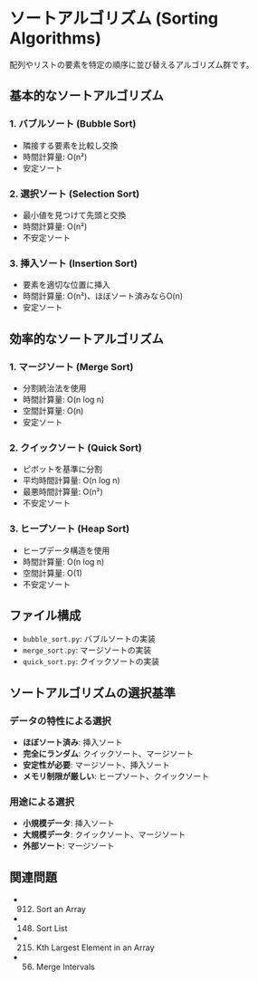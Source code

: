 # ソートアルゴリズム (Sorting Algorithms)

配列やリストの要素を特定の順序に並び替えるアルゴリズム群です。

## 基本的なソートアルゴリズム

### 1. バブルソート (Bubble Sort)

- 隣接する要素を比較し交換
- 時間計算量: O(n²)
- 安定ソート

### 2. 選択ソート (Selection Sort)

- 最小値を見つけて先頭と交換
- 時間計算量: O(n²)
- 不安定ソート

### 3. 挿入ソート (Insertion Sort)

- 要素を適切な位置に挿入
- 時間計算量: O(n²)、ほぼソート済みならO(n)
- 安定ソート

## 効率的なソートアルゴリズム

### 1. マージソート (Merge Sort)

- 分割統治法を使用
- 時間計算量: O(n log n)
- 空間計算量: O(n)
- 安定ソート

### 2. クイックソート (Quick Sort)

- ピボットを基準に分割
- 平均時間計算量: O(n log n)
- 最悪時間計算量: O(n²)
- 不安定ソート

### 3. ヒープソート (Heap Sort)

- ヒープデータ構造を使用
- 時間計算量: O(n log n)
- 空間計算量: O(1)
- 不安定ソート

## ファイル構成

- `bubble_sort.py`: バブルソートの実装
- `merge_sort.py`: マージソートの実装
- `quick_sort.py`: クイックソートの実装

## ソートアルゴリズムの選択基準

### データの特性による選択

- **ほぼソート済み**: 挿入ソート
- **完全にランダム**: クイックソート、マージソート
- **安定性が必要**: マージソート、挿入ソート
- **メモリ制限が厳しい**: ヒープソート、クイックソート

### 用途による選択

- **小規模データ**: 挿入ソート
- **大規模データ**: クイックソート、マージソート
- **外部ソート**: マージソート

## 関連問題

- 912. Sort an Array
- 148. Sort List
- 215. Kth Largest Element in an Array
- 56. Merge Intervals
